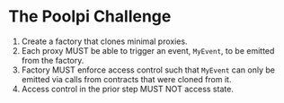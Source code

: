 # The Poolpi Challenge

1. Create a factory that clones minimal proxies.
1. Each proxy MUST be able to trigger an event, `MyEvent`, to be emitted from the factory.
1. Factory MUST enforce access control such that `MyEvent` can only be emitted via calls from contracts that were cloned from it.
1. Access control in the prior step MUST NOT access state.
